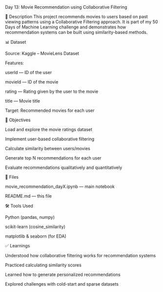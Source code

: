 Day 13: Movie Recommendation using Collaborative Filtering

🧾 Description
This project recommends movies to users based on past viewing patterns using a Collaborative Filtering approach.
It is part of my 50 Days of Machine Learning challenge and demonstrates how recommendation systems can be built using similarity-based methods.

📊 Dataset

Source: Kaggle – MovieLens Dataset

Features:

userId — ID of the user

movieId — ID of the movie

rating — Rating given by the user to the movie

title — Movie title

Target: Recommended movies for each user

🎯 Objectives

Load and explore the movie ratings dataset

Implement user-based collaborative filtering

Calculate similarity between users/movies

Generate top N recommendations for each user

Evaluate recommendations qualitatively and quantitatively

📂 Files

movie_recommendation_dayX.ipynb — main notebook

README.md — this file

🛠️ Tools Used

Python (pandas, numpy)

scikit-learn (cosine_similarity)

matplotlib & seaborn (for EDA)

✅ Learnings

Understood how collaborative filtering works for recommendation systems

Practiced calculating similarity scores

Learned how to generate personalized recommendations

Explored challenges with cold-start and sparse datasets
